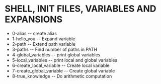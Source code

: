 # SHELL, INIT FILES, VARIABLES AND EXPANSIONS
 - 0-alias -- create alias
 - 1-hello_you -- Expand variable
 - 2-path -- Extend path variable
 - 3-paths -- Find number of paths in PATH
 - 4-global_variables -- print global variables
 - 5-local_variables -- print local and global variables
 - 6-create_local_variable -- Create local variable
 - 7-create_global_variable -- Create global variable
 - 8-true_knowledge -- Do arithmetic computation
